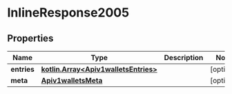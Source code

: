 
# InlineResponse2005

## Properties
Name | Type | Description | Notes
------------ | ------------- | ------------- | -------------
**entries** | [**kotlin.Array&lt;Apiv1walletsEntries&gt;**](Apiv1walletsEntries.md) |  |  [optional]
**meta** | [**Apiv1walletsMeta**](Apiv1walletsMeta.md) |  |  [optional]



